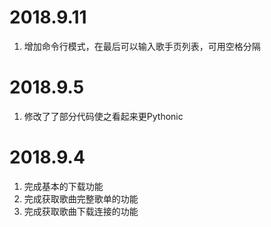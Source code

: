 
# 2018.9.11 #
1. 增加命令行模式，在最后可以输入歌手页列表，可用空格分隔

# 2018.9.5 #
1. 修改了了部分代码使之看起来更Pythonic

# 2018.9.4 #
1. 完成基本的下载功能
1. 完成获取歌曲完整歌单的功能
1. 完成获取歌曲下载连接的功能